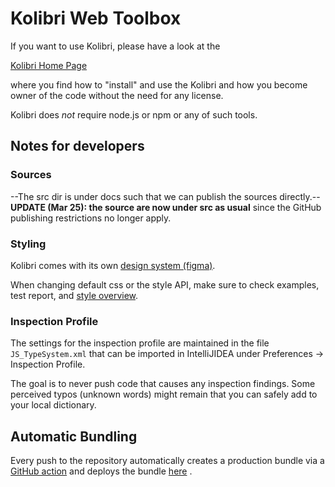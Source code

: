 
# Kolibri Web Toolbox

If you want to use Kolibri, please have a look at the  

[Kolibri Home Page](https://webengineering-fhnw.github.io/Kolibri/index.html)

where you find how to "install" and use the Kolibri and how
you become owner of the code without the need for any license.

Kolibri does _not_ require node.js or npm or any of such tools.

## Notes for developers

### Sources
--The src dir is under docs such that we can publish the sources directly.--
**UPDATE (Mar 25): the source are now under src as usual**
since the GitHub publishing restrictions no longer apply.

### Styling
Kolibri comes with its own 
[design system (figma)](https://www.figma.com/file/8Yq9C2CFomC1Uv6qlzfGri/Kolibri-(%CE%B1)?node-id=82%3A1326&t=iNQmpiVgOXTlKYeb-1).

When changing default css or the style API, make sure to check examples, test report, and
[style overview](https://webengineering-fhnw.github.io/Kolibri/src/examples/style/styleOverview.html).

### Inspection Profile
The settings for the inspection profile are maintained in the file `JS_TypeSystem.xml`
that can be imported in IntelliJIDEA under Preferences -> Inspection Profile.

The goal is to never push code that causes any inspection findings.
Some perceived typos (unknown words) might remain that you can safely add to your local dictionary.

## Automatic Bundling
Every push to the repository automatically creates a production bundle via a 
[GitHub action](https://github.com/WebEngineering-FHNW/Kolibri/actions)
and deploys the bundle 
[here](https://raw.githubusercontent.com/WebEngineering-FHNW/Kolibri/gh-pages/productionBundle.js) 
.
